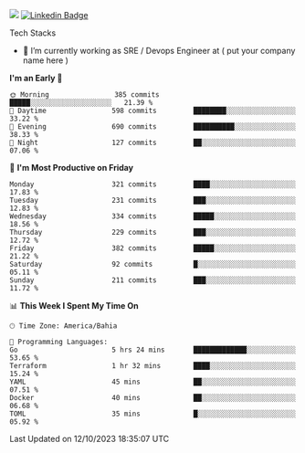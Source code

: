 ![](https://komarev.com/ghpvc/?username=miltlima&color=blue) [![Linkedin Badge](https://img.shields.io/badge/-LinkedIn-blue?style=flat-square&logo=Linkedin&logoColor=white&link=https://www.linkedin.com/in/miltonlimaj/)](https://www.linkedin.com/in/miltonlimaj/) 


Tech Stacks
                 

- 🔭 I’m currently working as SRE / Devops Engineer at ( put your company name here )


<!--START_SECTION:waka-->
**I'm an Early 🐤** 

```text
🌞 Morning                385 commits         █████░░░░░░░░░░░░░░░░░░░░   21.39 % 
🌆 Daytime                598 commits         ████████░░░░░░░░░░░░░░░░░   33.22 % 
🌃 Evening                690 commits         ██████████░░░░░░░░░░░░░░░   38.33 % 
🌙 Night                  127 commits         ██░░░░░░░░░░░░░░░░░░░░░░░   07.06 % 
```
📅 **I'm Most Productive on Friday** 

```text
Monday                   321 commits         ████░░░░░░░░░░░░░░░░░░░░░   17.83 % 
Tuesday                  231 commits         ███░░░░░░░░░░░░░░░░░░░░░░   12.83 % 
Wednesday                334 commits         █████░░░░░░░░░░░░░░░░░░░░   18.56 % 
Thursday                 229 commits         ███░░░░░░░░░░░░░░░░░░░░░░   12.72 % 
Friday                   382 commits         █████░░░░░░░░░░░░░░░░░░░░   21.22 % 
Saturday                 92 commits          █░░░░░░░░░░░░░░░░░░░░░░░░   05.11 % 
Sunday                   211 commits         ███░░░░░░░░░░░░░░░░░░░░░░   11.72 % 
```


📊 **This Week I Spent My Time On** 

```text
🕑︎ Time Zone: America/Bahia

💬 Programming Languages: 
Go                       5 hrs 24 mins       █████████████░░░░░░░░░░░░   53.65 % 
Terraform                1 hr 32 mins        ████░░░░░░░░░░░░░░░░░░░░░   15.24 % 
YAML                     45 mins             ██░░░░░░░░░░░░░░░░░░░░░░░   07.51 % 
Docker                   40 mins             ██░░░░░░░░░░░░░░░░░░░░░░░   06.68 % 
TOML                     35 mins             █░░░░░░░░░░░░░░░░░░░░░░░░   05.92 % 
```


 Last Updated on 12/10/2023 18:35:07 UTC
<!--END_SECTION:waka-->

